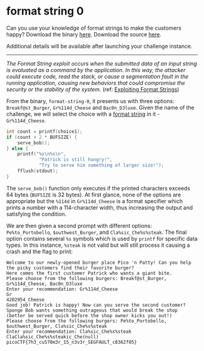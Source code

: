 # format string 0

Can you use your knowledge of format strings to make the customers happy? Download the binary [here](https://artifacts.picoctf.net/c_mimas/68/format-string-0). Download the source [here](https://artifacts.picoctf.net/c_mimas/68/format-string-0.c).

Additional details will be available after launching your challenge instance.

-----

_The Format String exploit occurs when the submitted data of an input string is evaluated as a command by the application. In this way, the attacker could execute code, read the stack, or cause a segmentation fault in the running application, causing new behaviors that could compromise the security or the stability of the system._ (ref: [Exploiting Format Strings](https://medium.com/@abhishekchaudhary_28536/exploiting-format-strings-849bba2c5b3))

From the binary, `format-string-0`, it presents us with three options: `Breakf@st_Burger`, `Gr%114d_Cheese` and `Bac0n_D3luxe`. Given the name of the challenge, we will select the choice with a [format string](https://www.geeksforgeeks.org/format-specifiers-in-c/) in it - `Gr%114d_Cheese`.

```c
int count = printf(choice1);
if (count > 2 * BUFSIZE) {
	serve_bob();
} else {
	printf("%s\n%s\n",
			"Patrick is still hungry!",
			"Try to serve him something of larger size!");
	fflush(stdout);
}
```

The `serve_bob()` function only executes if the printed characters exceeds 64 bytes (`BUFSIZE` is 32 bytes). At first glance, none of the options are appropriate but the `%114d` in  `Gr%114d_Cheese` is a format specifier which prints a number with a 114-character width, thus increasing the output and satisfying the condition.

We are then given a second prompt with different options: `Pe%to_Portobello`, `$outhwest_Burger`, and `Cla%sic_Che%s%steak`. The final option contains several `%s` symbols which is used by `printf` for specific data types. In this instance, `%steak` is not valid but will still process it causing a crash and the flag to print:

```
Welcome to our newly-opened burger place Pico 'n Patty! Can you help the picky customers find their favorite burger?
Here comes the first customer Patrick who wants a giant bite.
Please choose from the following burgers: Breakf@st_Burger, Gr%114d_Cheese, Bac0n_D3luxe
Enter your recommendation: Gr%114d_Cheese
Gr                                                                                                           4202954_Cheese
Good job! Patrick is happy! Now can you serve the second customer?
Sponge Bob wants something outrageous that would break the shop (better be served quick before the shop owner kicks you out!)
Please choose from the following burgers: Pe%to_Portobello, $outhwest_Burger, Cla%sic_Che%s%steak
Enter your recommendation: Cla%sic_Che%s%steak
ClaCla%sic_Che%s%steakic_Che(null)
picoCTF{7h3_cu570m3r_15_n3v3r_SEGFAULT_c8362f05}
```

